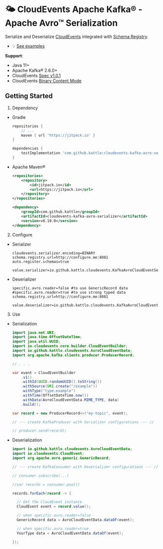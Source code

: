 # 🌤️ CloudEvents Apache Kafka® - Apache Avro™ Serialization

Serialize and Deserialize [CloudEvents](https://cloudevents.io/) integrated
with [Schema Registry](https://docs.confluent.io/platform/current/schema-registry/index.html).

- 💡 [See examples](./examples)

__Support__:

- Java 11+
- Apache Kafka® 2.6.0+
- CloudEvents [Spec v1.0.1](https://github.com/cloudevents/spec/blob/v1.0.1/spec.md)
- CloudEvents [Binary Content Mode](https://github.com/cloudevents/spec/blob/v1.0.1/kafka-protocol-binding.md#32-binary-content-mode)

## Getting Started

1. Dependency

  - Gradle
    ```groovy
    repositories {
        // ...
        maven { url 'https://jitpack.io' }
    }

    dependencies {
	    testImplementation 'com.github.kattlo:cloudevents-kafka-avro-serializer:v0.10.0'
	}
    ```

  - Apache Maven®
    ```xml
    <repositories>
		<repository>
		    <id>jitpack.io</id>
		    <url>https://jitpack.io</url>
		</repository>
	</repositories>

	<dependency>
	    <groupId>com.github.kattlo</groupId>
	    <artifactId>cloudevents-kafka-avro-serializer</artifactId>
	    <version>v0.10.0</version>
	</dependency>
    ```

2. Configure
  - Serializer
    ```properties
    cloudevents.serializer.encoding=BINARY
    schema.registry.url=http://configure.me:8081
    auto.register.schemas=true

    value.serializer=io.github.kattlo.cloudevents.KafkaAvroCloudEventSerializer
    ```
  - Deserializer
    ```properties
    specific.avro.reader=false #to use GenericRecord data
    #specific.avro.reader=true #to use strong typed data
    schema.registry.url=http://configure.me:8081

    value.deserializer=io.github.kattlo.cloudevents.KafkaAvroCloudEventDeserializer
    ```

3. Use
  - Serialization
    ```java
    import java.net.URI;
    import java.time.OffsetDateTime;
    import java.util.UUID;
    import io.cloudevents.core.builder.CloudEventBuilder;
    import io.github.kattlo.cloudevents.AvroCloudEventData;
    import org.apache.kafka.clients.producer.ProducerRecord;

    // . . .

    var event = CloudEventBuilder
        .v1()
        .withId(UUID.randomUUID().toString())
        .withSource(URI.create("/example"))
        .withType("type.example")
        .withTime(OffsetDateTime.now())
        .withData(AvroCloudEventData.MIME_TYPE, data)
        .build();

    var record = new ProducerRecord<>("my-topic", event);

    // --- create KafkaProducer with Serializer configurations --- //

    // producer.send(record);
    ```
  - Deserialization
    ```java
    import io.github.kattlo.cloudevents.AvroCloudEventData;
    import io.cloudevents.CloudEvent;
    import org.apache.avro.generic.GenericRecord;

    // --- create KafkaConsumer with Deserializer configurations --- //

    // consumer.subscribe(...)

    //var records = consumer.pool()

    records.forEach(record -> {

      // Get the CloudEvent instance
      CloudEvent event = record.value();

      // when specific.avro.reader=false
      GenericRecord data = AvroCloudEventData.dataOf(event);

      // when specific.avro.reader=true
      YourType data = AvroCloudEventData.dataOf(event);

    });
    ```
